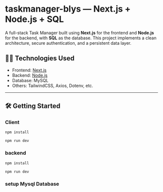 # taskmanager-blys — Next.js + Node.js + SQL

A full-stack Task Manager built using **Next.js** for the frontend and **Node.js** for the backend, with **SQL** as the database. This project implements a clean architecture, secure authentication, and a persistent data layer.

## 🧑‍💻 Technologies Used

- Frontend: [Next.js](https://nextjs.org/)
- Backend: [Node.js](https://nodejs.org/)
- Database: MySQL 
- Others: TailwindCSS, Axios, Dotenv, etc.

---

## 🛠️ Getting Started

### Client

`npm install`

`npm run dev`

### backend

`npm install`

`npm run dev`

### setup Mysql Database


